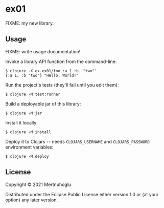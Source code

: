 # ex01

FIXME: my new library.

## Usage

FIXME: write usage documentation!

Invoke a library API function from the command-line:

    $ clojure -X ex.ex01/foo :a 1 :b '"two"'
    {:a 1, :b "two"} "Hello, World!"

Run the project's tests (they'll fail until you edit them):

    $ clojure -M:test:runner

Build a deployable jar of this library:

    $ clojure -M:jar

Install it locally:

    $ clojure -M:install

Deploy it to Clojars -- needs `CLOJARS_USERNAME` and `CLOJARS_PASSWORD` environment variables:

    $ clojure -M:deploy

## License

Copyright © 2021 Mertnuhoglu

Distributed under the Eclipse Public License either version 1.0 or (at
your option) any later version.
